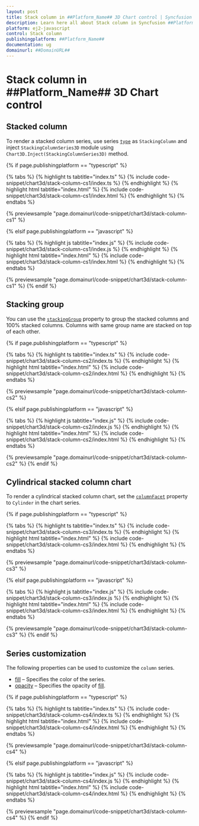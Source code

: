 ```yaml
---
layout: post
title: Stack column in ##Platform_Name## 3D Chart control | Syncfusion
description: Learn here all about Stack column in Syncfusion ##Platform_Name## 3D Chart control of Syncfusion Essential JS 2 and more.
platform: ej2-javascript
control: Stack column 
publishingplatform: ##Platform_Name##
documentation: ug
domainurl: ##DomainURL##
---
```

# Stack column in ##Platform_Name## 3D Chart control

## Stacked column

To render a stacked column series, use series [`type`](../../api/chart/seriesModel/#type-string) as `StackingColumn` and inject `StackingColumnSeries3D` module using `Chart3D.Inject(StackingColumnSeries3D)` method.

{% if page.publishingplatform == "typescript" %}

{% tabs %}
{% highlight ts tabtitle="index.ts" %}
{% include code-snippet/chart3d/stack-column-cs1/index.ts %}
{% endhighlight %}
{% highlight html tabtitle="index.html" %}
{% include code-snippet/chart3d/stack-column-cs1/index.html %}
{% endhighlight %}
{% endtabs %}
        
{% previewsample "page.domainurl/code-snippet/chart3d/stack-column-cs1" %}

{% elsif page.publishingplatform == "javascript" %}

{% tabs %}
{% highlight js tabtitle="index.js" %}
{% include code-snippet/chart3d/stack-column-cs1/index.js %}
{% endhighlight %}
{% highlight html tabtitle="index.html" %}
{% include code-snippet/chart3d/stack-column-cs1/index.html %}
{% endhighlight %}
{% endtabs %}

{% previewsample "page.domainurl/code-snippet/chart3d/stack-column-cs1" %}
{% endif %}

## Stacking group

You can use the [`stackingGroup`](../../api/chart/series/#stackinggroup-string) property to group the stacked columns and 100% stacked columns.
Columns with same group name are stacked on top of each other.

{% if page.publishingplatform == "typescript" %}

{% tabs %}
{% highlight ts tabtitle="index.ts" %}
{% include code-snippet/chart3d/stack-column-cs2/index.ts %}
{% endhighlight %}
{% highlight html tabtitle="index.html" %}
{% include code-snippet/chart3d/stack-column-cs2/index.html %}
{% endhighlight %}
{% endtabs %}
        
{% previewsample "page.domainurl/code-snippet/chart3d/stack-column-cs2" %}

{% elsif page.publishingplatform == "javascript" %}

{% tabs %}
{% highlight js tabtitle="index.js" %}
{% include code-snippet/chart3d/stack-column-cs2/index.js %}
{% endhighlight %}
{% highlight html tabtitle="index.html" %}
{% include code-snippet/chart3d/stack-column-cs2/index.html %}
{% endhighlight %}
{% endtabs %}

{% previewsample "page.domainurl/code-snippet/chart3d/stack-column-cs2" %}
{% endif %}

## Cylindrical stacked column chart

To render a cylindrical stacked column chart, set the [`columnFacet`](../../api/chart/series/#columnfacet) property to `Cylinder` in the chart series.

{% if page.publishingplatform == "typescript" %}

{% tabs %}
{% highlight ts tabtitle="index.ts" %}
{% include code-snippet/chart3d/stack-column-cs3/index.ts %}
{% endhighlight %}
{% highlight html tabtitle="index.html" %}
{% include code-snippet/chart3d/stack-column-cs3/index.html %}
{% endhighlight %}
{% endtabs %}
        
{% previewsample "page.domainurl/code-snippet/chart3d/stack-column-cs3" %}

{% elsif page.publishingplatform == "javascript" %}

{% tabs %}
{% highlight js tabtitle="index.js" %}
{% include code-snippet/chart3d/stack-column-cs3/index.js %}
{% endhighlight %}
{% highlight html tabtitle="index.html" %}
{% include code-snippet/chart3d/stack-column-cs3/index.html %}
{% endhighlight %}
{% endtabs %}

{% previewsample "page.domainurl/code-snippet/chart3d/stack-column-cs3" %}
{% endif %}

## Series customization

The following properties can be used to customize the `column` series.

* [fill](../../api/chart/seriesModel/#fill) – Specifies the color of the series.
* [opacity](../../api/chart/seriesModel/#opacity) – Specifies the opacity of [fill](../../api/chart/seriesModel/#fill).

{% if page.publishingplatform == "typescript" %}

{% tabs %}
{% highlight ts tabtitle="index.ts" %}
{% include code-snippet/chart3d/stack-column-cs4/index.ts %}
{% endhighlight %}
{% highlight html tabtitle="index.html" %}
{% include code-snippet/chart3d/stack-column-cs4/index.html %}
{% endhighlight %}
{% endtabs %}
        
{% previewsample "page.domainurl/code-snippet/chart3d/stack-column-cs4" %}

{% elsif page.publishingplatform == "javascript" %}

{% tabs %}
{% highlight js tabtitle="index.js" %}
{% include code-snippet/chart3d/stack-column-cs4/index.js %}
{% endhighlight %}
{% highlight html tabtitle="index.html" %}
{% include code-snippet/chart3d/stack-column-cs4/index.html %}
{% endhighlight %}
{% endtabs %}

{% previewsample "page.domainurl/code-snippet/chart3d/stack-column-cs4" %}
{% endif %}